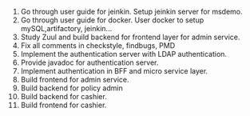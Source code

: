 1. Go through user guide for jeinkin. Setup jeinkin server for msdemo.
1. Go through user guide for docker. User docker to setup mySQL,artifactory, jeinkin...
1. Study Zuul and build backend for frontend layer for admin service.
1. Fix all comments in checkstyle, findbugs, PMD
1. Implement the authentication server with LDAP authentication. 
1. Provide javadoc for authentication server.
1. Implement authentication in BFF and micro service layer.
1. Build frontend for admin service.
1. Build backend for policy admin
1. Build backend for cashier.
1. Build frontend for cashier.
 
 